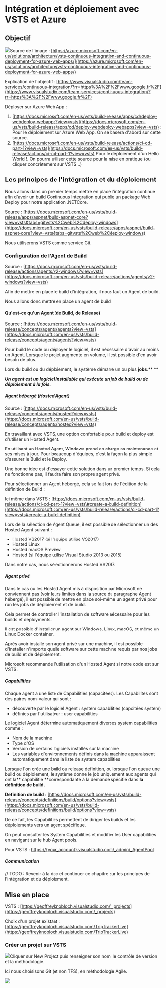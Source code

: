 # Intégration et déploiement avec VSTS et Azure

## Objectif

![](/assets/DevOps.PNG)Source de l'image : [https://azure.microsoft.com/en-us/solutions/architecture/vsts-continuous-integration-and-continuous-deployment-for-azure-web-apps/](https://azure.microsoft.com/en-us/solutions/architecture/vsts-continuous-integration-and-continuous-deployment-for-azure-web-apps/)

Explication de l'objectif : [https://www.visualstudio.com/team-services/continuous-integration/?rr=https%3A%2F%2Fwww.google.fr%2F](https://www.visualstudio.com/team-services/continuous-integration/?rr=https%3A%2F%2Fwww.google.fr%2F)

Déployer sur Azure Web App :

1. [https://docs.microsoft.com/en-us/vsts/build-release/apps/cd/deploy-webdeploy-webapps?view=vsts](https://docs.microsoft.com/en-us/vsts/build-release/apps/cd/deploy-webdeploy-webapps?view=vsts) : Pour le déploiement sur Azure Web App. On se basera d'abord sur cette source.
2. [https://docs.microsoft.com/en-us/vsts/build-release/actions/ci-cd-part-1?view=vsts](https://docs.microsoft.com/en-us/vsts/build-release/actions/ci-cd-part-1?view=vsts) Pour le déploiement d'un Hello World !. On pourra utiliser cette source pour la mise en pratique \(ou cliquer concrètement sur VSTS ..\)

## Les principes de l'intégration et du déploiement

Nous allons dans un premier temps mettre en place l'intégration continue afin d'avoir un build Continuous Integration qui publie un package Web Deploy pour notre application .NETCore.

Source : [https://docs.microsoft.com/en-us/vsts/build-release/apps/aspnet/build-aspnet-core?view=vsts&tabs=gitvsts%2Cweb%2Cdeploy-windows](https://docs.microsoft.com/en-us/vsts/build-release/apps/aspnet/build-aspnet-core?view=vsts&tabs=gitvsts%2Cweb%2Cdeploy-windows)

Nous utiliserons VSTS comme service Git.

### Configuration de l'Agent de Build

Source : [https://docs.microsoft.com/en-us/vsts/build-release/actions/agents/v2-windows?view=vsts](https://docs.microsoft.com/en-us/vsts/build-release/actions/agents/v2-windows?view=vsts)

Afin de mettre en place le build d'intégration, il nous faut un Agent de build.

Nous allons donc mettre en place un agent de build.

#### Qu'est-ce qu'un Agent \(de Build, de Release\)

Source : [https://docs.microsoft.com/en-us/vsts/build-release/concepts/agents/agents?view=vsts](https://docs.microsoft.com/en-us/vsts/build-release/concepts/agents/agents?view=vsts)

Pour build le code ou déployer le logiciel, il est nécessaire d'avoir au moins un Agent. Lorsque le projet augmente en volume, il est possible d'en avoir besoin de plus.

Lors du build ou du déploiement, le système démarre un ou plus **jobs**.** **

_**Un agent est un logiciel installable qui exécute un job de build ou de déploiement à la fois.**_

##### Agent hébergé \(Hosted Agent\)

Source : [https://docs.microsoft.com/en-us/vsts/build-release/concepts/agents/hosted?view=vsts](https://docs.microsoft.com/en-us/vsts/build-release/concepts/agents/hosted?view=vsts)

En travaillant avec VSTS, une option confortable pour build et deploy est d'utiliser un Hosted Agent.

En utilisant un Hosted Agent, Windows prend en charge sa maintenance et ses mises à jour. Pour beaucoup d'équipes, c'est la façon la plus simple d'assurer le Build et le Deploy.

Une bonne idée est d'essayer cette solution dans un premier temps. Si cela ne fonctionne pas, il faudra faire son propre agent privé.

Pour sélectionner un Agent hébergé, cela se fait lors de l'édition de la définition de Build :

Ici même dans VSTS : [https://docs.microsoft.com/en-us/vsts/build-release/actions/ci-cd-part-1?view=vsts\#create-a-build-definition](https://docs.microsoft.com/en-us/vsts/build-release/actions/ci-cd-part-1?view=vsts#create-a-build-definition)

Lors de la sélection de Agent Queue, il est possible de sélectionner un des Hosted Agent suivant :

* Hosted VS2017 \(si l'équipe utilise VS2017\)
* Hosted Linux
* Hosted macOS Preview
* Hosted \(si l'équipe utilise Visual Studio 2013 ou 2015\)

Dans notre cas, nous sélectionnerons Hosted VS2017.

##### Agent privé

Dans le cas ou les Hosted Agent mis à disposition par Microsoft ne conviennent pas \(voir leurs limites dans la source du paragraphe Agent hébergé\), il est possible de mettre en place soi-même un agent privé pour run les jobs de déploiement et de build.

Cela permet de controller l'installation de software nécessaire pour les builds et deployments.

Il est possible d'installer un agent sur Windows, Linux, macOS, et même un Linux Docker container.

Après avoir installé son agent privé sur une machine, il est possible d'installer n'importe quelle software sur cette machine requis par nos jobs de build et de déploiement.

Microsoft recommande l'utilisation d'un Hosted Agent si notre code est sur VSTS.

##### Capabilities

Chaque agent a une liste de Capabilities \(capacitées\). Les Capabilites sont des paires nom-valeur qui sont :

* découverte par le logiciel Agent : system capabilities \(capcitées system\)
* définies par l'utilisateur : user capabilities

Le logiciel Agent détermine automatiquement diverses system capabilities comme :

* Nom de la machine
* Type d'OS
* Version de certains logiciels installés sur la machine
* Les variables d'environnements définis dans la machine apparaissent automatiquement dans la liste de system capabilities

Lorsque l'on crée une build ou release definition, ou lorsque l'on queue une build ou déploiement, le système donne le job uniquement aux agents qui ont la** capabilitie **correspondante à la demande spécifié dans **la définition de build.**

**Definition de build** : [https://docs.microsoft.com/en-us/vsts/build-release/concepts/definitions/build/options?view=vsts](https://docs.microsoft.com/en-us/vsts/build-release/concepts/definitions/build/options?view=vsts)

De ce fait, les Capabilities permettent de diriger les builds et les déploiements vers un agent spécifique.

On peut consulter les System Capabilities et modifier les User capabilities en navigant sur le hub Agent pools.

Pour VSTS : [https://{your\_account}.visualstudio.com/\_admin/\_AgentPool](https://{your_account}.visualstudio.com/_admin/_AgentPool)

##### Communication

// TODO : Revenir à la doc et continuer ce chapitre sur les principes de l'intégration et du déploiement.

## Mise en place

VSTS : [https://geoffreyknobloch.visualstudio.com/\_projects](https://geoffreyknobloch.visualstudio.com/_projects)

Choix d'un projet existant : [https://geoffreyknobloch.visualstudio.com/TripTrackerLive](https://geoffreyknobloch.visualstudio.com/TripTrackerLive)

### Créer un projet sur VSTS

![](/assets/NewProject.PNG)Cliquer sur New Project puis renseigner son nom, le contrôle de version et la méthodologie.

Ici nous choisisons Git \(et non TFS\), en méthodologie Agile.

![](/assets/NewProjectDetails.PNG)



